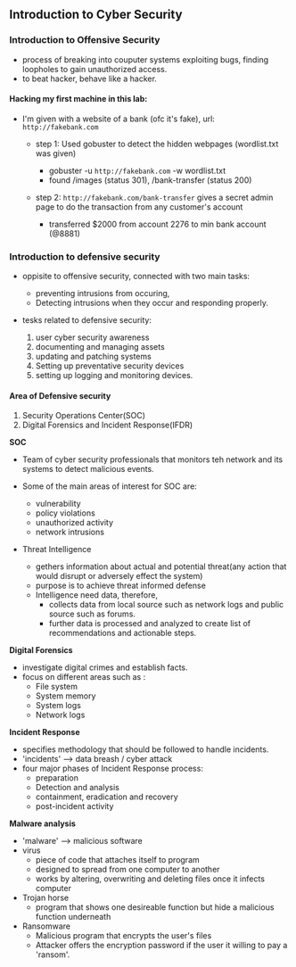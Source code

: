 ## Introduction to Cyber Security

### Introduction to Offensive Security

- process of breaking into couputer systems exploiting bugs, finding loopholes to gain unauthorized access.
- to beat hacker, behave like a hacker.

#### Hacking  my first machine in this lab:

- I'm given with a website of a bank (ofc it's fake), url: ```http://fakebank.com```

    - step 1: Used gobuster to detect the hidden webpages (wordlist.txt was given)
    
        - gobuster -u ```http://fakebank.com``` -w wordlist.txt
        - found /images (status 301), /bank-transfer (status 200)

    - step 2: ```http://fakebank.com/bank-transfer``` gives a secret admin page to do the transaction from any customer's account

        - transferred $2000 from account 2276 to min bank account (@8881)


### Introduction to defensive security

- oppisite to offensive security, connected with two main tasks:

    - preventing intrusions from occuring,
    - Detecting intrusions when they occur and responding properly.

- tesks related to defensive security:

    1) user cyber security awareness
    2) documenting and managing assets
    3) updating and patching systems
    4) Setting up preventative security devices
    5) setting up logging and monitoring devices.

#### Area of Defensive security
1) Security Operations Center(SOC)
2) Digital Forensics and Incident Response(IFDR)

<strong>SOC</strong>

- Team of cyber security professionals that monitors teh network and its systems to detect malicious events.
- Some of the main areas of interest for SOC are:

    - vulnerability
    - policy violations
    - unauthorized activity
    - network intrusions

- Threat Intelligence
    
    - gethers information about actual and potential threat(any action that would disrupt or adversely effect the system)
    - purpose is to achieve threat informed defense
    - Intelligence need data, therefore, 
        - collects data from local source such as network logs and public source such as forums.
        - further data is processed and analyzed to create list of recommendations and actionable steps.

<strong>Digital Forensics </strong>
- investigate digital crimes and establish facts.
- focus on different areas such as :
    - File system
    - System memory
    - System logs
    - Network logs

<strong>Incident Response</strong>
- specifies methodology that should be followed to handle incidents.
- 'incidents' --> data breash / cyber attack
- four major phases of Incident Response process:
    - preparation
    - Detection and analysis
    - containment, eradication and recovery
    - post-incident activity

<strong>Malware analysis</strong>
- 'malware' --> malicious software
- virus
    - piece of code that attaches itself to program
    - designed to spread from one computer to another
    - works by altering, overwriting and deleting files once it infects computer
- Trojan horse
    - program that shows one desireable function but hide a malicious function underneath
- Ransomware
    - Malicious program that encrypts the user's files
    - Attacker offers the encryption password if the user it willing to pay a 'ransom'.



